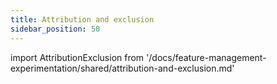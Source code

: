 ```yaml
---
title: Attribution and exclusion
sidebar_position: 50
---
```


import AttributionExclusion from '/docs/feature-management-experimentation/shared/attribution-and-exclusion.md'

<AttributionExclusion />